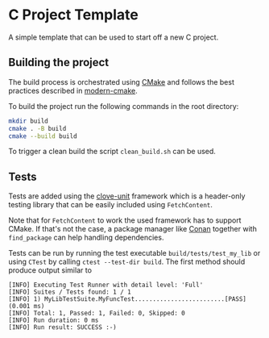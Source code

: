 # C Project Template

A simple template that can be used to start off a new C project.

## Building the project

The build process is orchestrated using [CMake](https://cmake.org/) and follows 
the best practices described in
[modern-cmake](https://cliutils.gitlab.io/modern-cmake/README.html).

To build the project run the following commands in the root directory:

```bash
mkdir build
cmake . -B build
cmake --build build
```

To trigger a clean build the script `clean_build.sh` can be used.

## Tests

Tests are added using the [clove-unit](https://github.com/fdefelici/clove-unit)
framework which is a header-only testing library that can be easily included
using `FetchContent`.

Note that for `FetchContent` to work the used framework has to support
CMake. If that's not the case, a package manager like [Conan](https://conan.io/)
together with `find_package` can help handling dependencies.

Tests can be run by running the test executable `build/tests/test_my_lib` or
using `CTest` by calling `ctest --test-dir build`. The first method should
produce output similar to

```
[INFO] Executing Test Runner with detail level: 'Full'
[INFO] Suites / Tests found: 1 / 1
[INFO] 1) MyLibTestSuite.MyFuncTest.........................[PASS] (0.001 ms)
[INFO] Total: 1, Passed: 1, Failed: 0, Skipped: 0
[INFO] Run duration: 0 ms
[INFO] Run result: SUCCESS :-)
```
